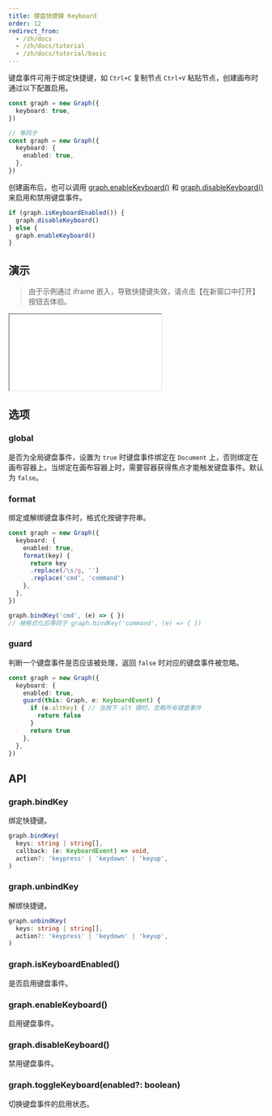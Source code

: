 ```yaml
---
title: 键盘快捷键 Keyboard
order: 12
redirect_from:
  - /zh/docs
  - /zh/docs/tutorial
  - /zh/docs/tutorial/basic
---
```


键盘事件可用于绑定快捷键，如 `Ctrl+C` 复制节点 `Ctrl+V` 粘贴节点，创建画布时通过以下配置启用。

```ts
const graph = new Graph({
  keyboard: true,
})

// 等同于
const graph = new Graph({
  keyboard: {
    enabled: true,
  },
})
```

创建画布后，也可以调用 [graph.enableKeyboard()](#graphenablekeyboard) 和 [graph.disableKeyboard()](#graphdisablekeyboard) 来启用和禁用键盘事件。

```ts
if (graph.isKeyboardEnabled()) {
  graph.disableKeyboard()
} else {
  graph.enableKeyboard()
}
```

## 演示

> 由于示例通过 iframe 嵌入，导致快捷键失效，请点击【在新窗口中打开】按钮去体验。

<iframe src="/demos/tutorial/basic/keyboard/playground"></iframe>

## 选项

### global

是否为全局键盘事件，设置为 `true` 时键盘事件绑定在 `Document` 上，否则绑定在画布容器上。当绑定在画布容器上时，需要容器获得焦点才能触发键盘事件。默认为 `false`。

### format

绑定或解绑键盘事件时，格式化按键字符串。

```ts
const graph = new Graph({
  keyboard: {
    enabled: true,
    format(key) { 
      return key
      .replace(/\s/g, '')
      .replace('cmd', 'command')
    },
  },
})

graph.bindKey('cmd', (e) => { })
// 被格式化后等同于 graph.bindKey('command', (e) => { })
```

### guard

判断一个键盘事件是否应该被处理，返回 `false` 时对应的键盘事件被忽略。

```ts
const graph = new Graph({
  keyboard: {
    enabled: true,
    guard(this: Graph, e: KeyboardEvent) {
      if (e.altKey) { // 当按下 alt 键时，忽略所有键盘事件
        return false 
      }
      return true
    },
  },
})
```

## API

### graph.bindKey

绑定快捷键。

```ts
graph.bindKey(
  keys: string | string[], 
  callback: (e: KeyboardEvent) => void, 
  action?: 'keypress' | 'keydown' | 'keyup',
)
```

### graph.unbindKey 

解绑快捷键。

```ts
graph.unbindKey(
  keys: string | string[], 
  action?: 'keypress' | 'keydown' | 'keyup',
)
```

### graph.isKeyboardEnabled()

是否启用键盘事件。

### graph.enableKeyboard()

启用键盘事件。

### graph.disableKeyboard()

禁用键盘事件。

### graph.toggleKeyboard(enabled?: boolean)

切换键盘事件的启用状态。
